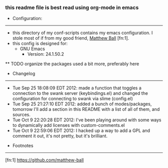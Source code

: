 
### this readme file is best read using org-mode in emacs
* Configuration:
-----------------------
- this directory of my conf-scripts contains my emacs configuration. I stole most of if from my good friend, [Matthew Ball](https://github.com/matthew-ball) [fn:1].
- this config is designed for:
  + GNU Emacs
    - Version: 24.1.50.2


** TODO organize the packages used a bit more, preferably here

* Changelog
----------------
- Tue Sep 25 18:08:09 EDT 2012: made a function that toggles a connection to the swank server (keybindings.el) and changed the configuration for connecting to swank via slime (config.el)
- Tue Sep 25 21:27:10 EDT 2012: added a bunch of modes/packages, tomorrow I'll add a section in this README with a list of all of them, and sources.
- Tue Oct  9 22:20:28 EDT 2012: I've been playing around with some ways to dynamically add licenses with custom-comments.el
- Tue Oct  9 22:59:06 EDT 2012: I hacked up a way to add a GPL and comment it out, it's not pretty, but it's brilliant.


* Footnotes
----------------

[fn:1] https://github.com/matthew-ball
